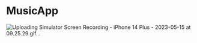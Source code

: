 # MusicApp

![Uploading Simulator Screen Recording - iPhone 14 Plus - 2023-05-15 at 09.25.29.gif…]()

